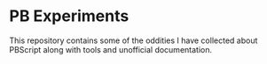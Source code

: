 PB Experiments
=

This repository contains some of the oddities I have collected about PBScript along with tools and unofficial documentation.

